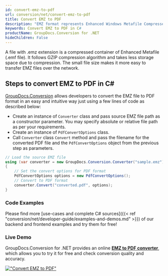 ```yaml
---
id: convert-emz-to-pdf
url: conversion/net/convert-emz-to-pdf
title: Convert EMZ to PDF
description: "EMZ format represents Enhanced Windows Metafile Compressed with .emz extension. Learn how to convert EMZ to PDF file programmatically in C# language using GroupDocs.Conversion for .NET library."
keywords: Convert EMZ to PDF in C#
productName: GroupDocs.Conversion for .NET
hideChildren: False
---
```


A file with .emz extension is a compressed container of Enhanced Metafile (.emf file). It follows GZIP compression algorithm and takes less storage space due to compression. The small file size makes it more easy to transfer EMZ files over the network.

## Steps to convert EMZ to PDF in C#

[GroupDocs.Conversion](https://products.groupdocs.com/conversion/net) allows developers to convert the EMZ file to PDF format in an easy and intuitive way just using a few lines of code as described below:

* Create an instance of `Converter` class and pass source EMZ file path as a constructor parameter. You may specify absolute or relative file path as per your requirements. 
* Create an instance of `PdfConvertOptions` class.
* Call `Converter` class `Convert` method and pass the filename for the converted PDF file and the `PdfConvertOptions` object from the previous step as parameters.

```csharp
// Load the source EMZ file
using (var converter = new GroupDocs.Conversion.Converter("sample.emz"))
{
    // Set the convert options for PDF format
    PdfConvertOptions options = new PdfConvertOptions();
    // Convert to PDF format
    converter.Convert("converted.pdf", options);
}
```

### Code Examples

Please find more [use-cases and complete C# sources]({{< ref "conversion/net/developer-guide/examples-and-demos.md" >}}) of our backend and frontend examples and try them for free!

### Live Demo

GroupDocs.Conversion for .NET provides an online [**EMZ to PDF converter**](https://products.groupdocs.app/conversion/emz-to-pdf), which allows you to try it for free and check conversion quality and accuracy.

[!["Convert EMZ to PDF"](conversion/net/images/convert-emz-to-pdf.png)](https://products.groupdocs.app/conversion/emz-to-pdf)